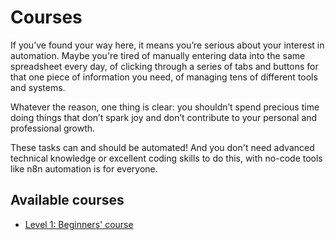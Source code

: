 # Courses

If you’ve found your way here, it means you’re serious about your interest in automation. Maybe you're tired of manually entering data into the same spreadsheet every day, of clicking through a series of tabs and buttons for that one piece of information you need, of managing tens of different tools and systems.

Whatever the reason, one thing is clear: you shouldn’t spend precious time doing things that don’t spark joy and don’t contribute to your personal and professional growth.

These tasks can and should be automated! And you don't need advanced technical knowledge or excellent coding skills to do this, with no-code tools like n8n automation is for everyone.

## Available courses

- [Level 1: Beginners' course](./level-one/README.md)

